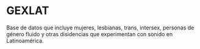 # GEXLAT

Base de datos que incluye mujeres, lesbianas, trans, intersex, personas de género fluido y otras disidencias que experimentan con sonido en Latinoamérica.

